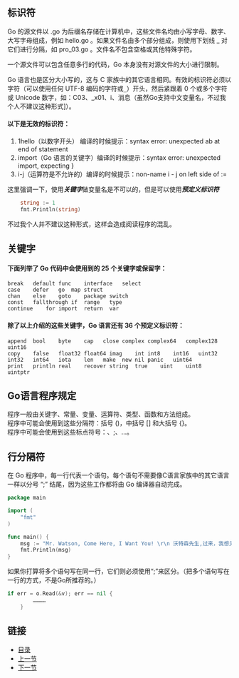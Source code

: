 ## 标识符
Go 的源文件以 .go 为后缀名存储在计算机中，这些文件名均由小写字母、数字、大写字母组成，例如 hello.go 。如果文件名由多个部分组成，则使用下划线 _ 对它们进行分隔，如 pro_03.go 。文件名不包含空格或其他特殊字符。

一个源文件可以包含任意多行的代码，Go 本身没有对源文件的大小进行限制。

Go 语言也是区分大小写的，这与 C 家族中的其它语言相同。有效的标识符必须以字符（可以使用任何 UTF-8 编码的字符或`_`）开头，然后紧跟着 0 个或多个字符或 Unicode 数字，如：C03、_x01、i、消息（虽然Go支持中文变量名，不过我个人不建议这种形式]）。

#### 以下是无效的标识符：
1. 1hello（以数字开头） 编译的时候提示：syntax error: unexpected ab at end of statement
2. import（Go 语言的关键字）编译的时候提示：syntax error: unexpected import, expecting }
3. i-j（运算符是不允许的）编译的时候提示：non-name i - j on left side of :=

这里强调一下，使用***关键字***做变量名是不可以的，但是可以使用***预定义标识符***
```go
	string := 1
	fmt.Println(string)
```
不过我个人并不建议这种形式，这样会造成阅读程序的混乱。
## 关键字
#### 下面列举了 Go 代码中会使用到的 25 个关键字或保留字：
    break	default	func	interface	select 
    case	defer	go	map	struct
    chan	else	goto	package	switch
    const	fallthrough	if	range	type
    continue	for	import	return	var
#### 除了以上介绍的这些关键字，Go 语言还有 36 个预定义标识符：
    append	bool	byte	cap	  close	complex	complex64	complex128	uint16
    copy	false	float32	float64	imag	int	int8	int16	uint32
    int32	int64	iota	len	  make	new	nil	panic	uint64
    print	println	real	recover	string	true	uint	uint8	uintptr

## Go语言程序规定
程序一般由关键字、常量、变量、运算符、类型、函数和方法组成。<br />
程序中可能会使用到这些分隔符：括号 ()，中括号 [] 和大括号 {}。<br />
程序中可能会使用到这些标点符号：、;、…。<br />
 
## 行分隔符
在 Go 程序中，每一行代表一个语句。每个语句不需要像C语言家族中的其它语言一样以分号 “;” 结尾，因为这些工作都将由 Go 编译器自动完成。
```go
package main

import (
	"fmt"
)

func main() {
	msg := "Mr. Watson, Come Here, I Want You! \r\n 沃特森先生,过来，我想见你！"
	fmt.Println(msg)
}
```

如果你打算将多个语句写在同一行，它们则必须使用“;”来区分。（把多个语句写在一行的方式，不是Go所推荐的。）
```go
if err = o.Read(&v); err == nil {
		…………
	}
```

## 链接
- [目录](https://github.com/sunnygocms/gobook/blob/master/menu.md)
- [上一节](./02.6.md)
- [下一节](./03.2.md)
